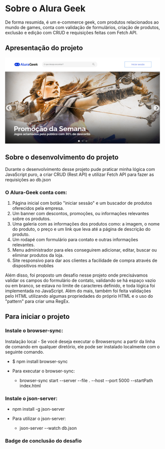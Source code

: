 # Sobre o Alura Geek
De forma resumida, é um e-commerce geek, com produtos relacionados ao mundo de games, conta com validação de formulários, criação de produtos, exclusão e edição com CRUD e requisições feitas com Fetch API. 

## Apresentação do projeto
<img src="assets/css/imgs/screenshots/alura-geek-print2.png">

## Sobre o desenvolvimento do projeto
Durante o desenvolvimento desse projeto pude praticar minha lógica com JavaScript puro, a criar CRUD (Rest API) e utilizar Fetch API para fazer as requisições ao db.json 

### O Alura-Geek conta com:
<ol>
  <li>
    Página inicial com botão "iniciar sessão" e um buscador de produtos oferecidos pela empresa.
  </li>
  <li>
    Um banner com descontos, promoções, ou informações relevantes sobre os produtos.
  </li>
  <li>
    Uma galeria com as informações dos produtos como: a imagem, o nome do produto, o preço e um link que leva até a página de descrição do produto.
  </li>
  <li>
    Um rodapé com formulário para contato e outras informações relevantes.
</li>
  <li>
    Menu administrador para eles conseguirem adicionar, editar, buscar ou eliminar produtos da loja.
  </li>
  <li>
    Site responsivo para dar aos clientes a facilidade de compra através de dispositivos mobiles
  </li>
</ol>

Além disso, foi proposto um desafio nesse projeto onde precisávamos validar os campos do formulário de contato, validando se há espaço vazio ou em branco, se estava no limite de caracteres definido, e toda lógica foi implementada no JavaScript. Além do mais, também foi feita validações pelo HTML utilizando algumas propriedades do próprio HTML e o uso do "pattern" para criar uma RegEx. 

## Para iniciar o projeto
### Instale o browser-sync:
Instalação local -
Se você deseja executar o Browsersync a partir da linha de comando em qualquer diretório, ele pode ser instalado localmente com o seguinte comando.
- $ npm install browser-sync

- Para executar o browser-sync:
  - browser-sync start --server --file . --host --port 5000 --startPath index.html

### Instale o json-server:
- npm install -g json-server

- Para utilizar o json-server:
  - json-server  --watch db.json

### Badge de conclusão do desafio
